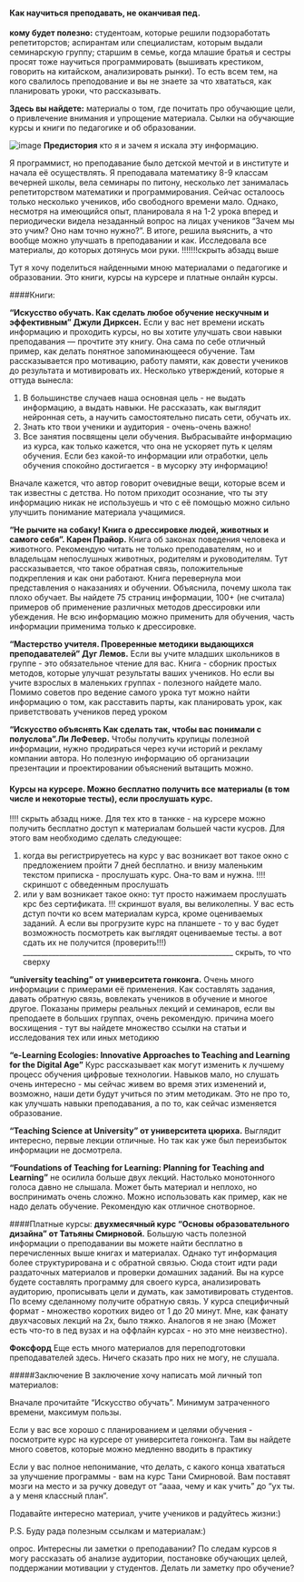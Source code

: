 #### Как научиться преподавать, не оканчивая пед.

**кому будет полезно:** студентоам, которые решили подзоработать репетиторстов; аспирантам или специалистам, которым выдали семинарскую группу; старшим в семье, когда млашие братья и сестры просят тоже научиться программировать (вышивать крестиком, говорить на китайском, анализировать рынки). То есть всем тем, на кого свалилось преподование и вы не знаете за что хвататься, как планировать уроки, что рассказывать. 

**Здесь вы найдете:** материалы о том, где почитать про обучающие цели, о привлечение внимания и упрощение материала. Сылки на обучающие курсы и книги по педагогике и об образовании.

![image](https://habrastorage.org/webt/0s/tf/cj/0stfcjoj3g7rrds4fn1sblogje0.jpeg)
<cut/>
**Предистория** кто я и зачем я искала эту информацию.

Я программист, но преподавание было детской мечтой и в институте и начала её осуществлять. Я преподавала математику 8-9 классам вечерней школы, вела семинары по питону, несколько лет занималась репетиторством математики и программирования. Сейчас осталоось только несколько учеников, ибо свободного времени мало. Однако, несмотря на имеющийся опыт, планировала я на 1-2 урока вперед и периодически видела незаданный вопрос на лицах учеников “Зачем мы это учим? Оно нам точно нужно?”. В итоге, решила выяснить, а что вообще можно улучшать в преподавании и как. Исследовала все материалы, до которых дотянусь мои руки. 
!!!!!!!скрыть абзадц выше

Тут я хочу поделиться найденными мною материалами о педагогике и образовании. Это книги, курсы на курсере и платные онлайн курсы.

####Книги:

**“Искусство обучать. Как сделать любое обучение нескучным и эффективным” Джули Дирксен.**
Если у вас нет времени искать информацию и проходить курсы, но вы хотите улучшать свои навыки преподавания — прочтите эту книгу. Она сама по себе отличный пример, как делать понятное запоминающееся обучение. Там рассказывается про мотивацию, работу памяти, как довести учеников до результата и мотивировать их.
Несколько утверждений, которые я оттуда вынесла:
1. В большинстве случаев наша основная цель - не выдать информацию, а выдать навыки. Не рассказать, как выглядит нейронная сеть, а научить самостоятельно писать сети, обучать их.
2. Знать кто твои ученики и аудитория - очень-очень важно!
3. Все занятия посвящены цели обучения. Выбрасывайте информацию из курса, как только кажется, что она не ускоряет путь к целям обучения. Если без какой-то информации или отработки, цель обучения спокойно достигается - в мусорку эту информацию!

Вначале кажется, что автор говорит очевидные вещи, которые всем и так известны с детства. Но потом приходит осознание, что ты эту информацию никак не используешь и что с её помощью можно сильно улучшить понимание материала учащимися.

**“Не рычите на собаку! Книга о дрессировке людей, животных и самого себя”. Карен Прайор.**
Книга об законах поведения человека и животного. Рекомендую читать не только преподавателям, но и владельцам непослушных животных, родителям и руководителям. Тут рассказывается, что такое обратная связь, положительные подкрепления и как они работают. Книга перевернула мои представления о наказаниях и обучении. Объяснила, почему школа так плохо обучает. Вы найдете 75 страниц информации, 100+ (не считала) примеров об применение различных методов дрессировки или убеждения. Не всю информацию можно применить для обучения, часть информации применима только к дрессировке.

**“Мастерство учителя. Проверенные методики выдающихся преподавателей” Дуг Лемов.**
Если вы учите младших школьников в группе - это обязательное чтение для вас. Книга - сборник простых методов, которые улучшат результаты ваших учеников. Но если вы учите взрослых в маленьких группах - полезного найдете мало. Помимо советов про ведение самого урока тут можно найти информацию о том, как расставить парты, как планировать урок, как приветствовать учеников перед уроком

**“Искусство объяснять Как сделать так, чтобы вас понимали с полуслова”.Ли ЛеФевер.**
Чтобы получить крупицы полезной информации, нужно продираться через кучи историй и рекламу компании автора. Но полезную информацию об организации презентации и проектировании объяснений вытащить можно.

#### Курсы на курсере. Можно бесплатно получить все материалы (в том числе и некоторые тесты), если прослушать курс.

!!!! скрыть абзадц ниже.
Для тех кто в танкке - на курсере можно получить бесплатно доступ к материалам большей части кусров. Для этого вам необходимо сделать следующее:
1. когда вы регистрируетесь на курс у вас возникает вот такое окно с предложением пройти 7 дней бесплатно. и внизу маленьким текстом приписка - прослушать курс. Она-то вам и нужна. 
!!!! скриншот с обведенным прослушать
2. или у вам возникает такое окно: тут просто нажимаем прослушать крс без сертификата.
!!! скриншот
вуаля, вы великолепны. У вас есть дступ почти ко всем материалам курса, кроме оцениваемых заданий. А если вы прогрузите курс на планшете - то у вас будет возможность посмотреть как выглядят оцениваемые тесты. а вот сдать их не получится (проверить!!!)
__________________________________________________________ скрыть, то что сверху

**“university teaching” от университета гонконга.**
Очень много информации с примерами её применения. Как составлять задания, давать обратную связь, вовлекать учеников в обучение и многое другое. Показаны примеры реальных лекций и семинаров, если вы преподаете в больших группах, очень рекомендую. причина моего восхищения - тут вы найдете множество ссылки на статьи и исследования тех или иных методикю

**“e-Learning Ecologies: Innovative Approaches to Teaching and Learning for the Digital Age”**
Курс рассказывает как могут изменить к лучшему процесс обучения цифровые технологии. Навыков мало, но слушать очень интересно - мы сейчас живем во время этих изменений и, возможно, наши дети будут учиться по этим методикам. Это не про то, как улучшать навыки преподавания, а по то, как сейчас изменяется образование.

**“Teaching Science at University” от университета цюриха.**
Выглядит интересно, первые лекции отличные. Но так как уже был переизбыток информации не досмотрела.

**“Foundations of Teaching for Learning: Planning for Teaching and Learning”**
не осилила больше двух лекций. Настолько монотонного голоса давно не слышала. Может быть материал и неплохо, но воспринимать очень сложно. Можно использовать как пример, как не надо делать обучение. Рекомендую как отличное снотворное.

####Платные курсы:
**двухмесячный курс “Основы образовательного дизайна” от Татьяны Смирновой.**
Большую часть полезной информации о преподавании вы можете найти бесплатно в перечисленных выше книгах и материалах. Однако тут информация более структурирована и с обратной связью. Сюда стоит идти ради раздаточных материалов и проверки домашних заданий. Вы на курсе будете составлять программу для своего курса, анализировать аудиторию, прописывать цели и думать, как замотивировать студентов. По всему сделанному получите обратную связь. У курса специфичный формат - множество коротких видео от 1 до 20 минут. Мне, как фанату двухчасовых лекций на 2x, было тяжко. Аналогов я не знаю (Может есть что-то в пед вузах и на оффлайн курсах - но это мне неизвестно).

**Фоксфорд**
Еще есть много материалов для переподготовки преподавателей здесь. Ничего сказать про них не могу, не слушала.

#####Заключение
В заключение хочу написать мой личный топ материалов:

Вначале прочитайте “Искусство обучать”. Минимум затраченного времени, максимум пользы.

Если у вас все хорошо с планированием и целями обучения - посмотрите курс на курсере от университета гонконга. Там вы найдете много советов, которые можно медленно вводить в практику

Если у вас полное непонимание, что делать, с какого конца хвататься за улучшение программы - вам на курс Тани Смирновой. Вам поставят мозги на место и за ручку доведут от “аааа, чему и как учить” до “ух ты. а у меня классный план”.

Подавайте интересно материал, учите учеников и радуйтесь жизни:)

P.S. Буду рада полезным ссылкам и материалам:)

опрос. Интересны ли заметки о преподавании? По следам курсов я могу рассказать об анализе аудитории, постановке обучающих целей, поддержании мотивации у студентов. Делать ли заметку про обучение?
